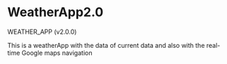 # WeatherApp2.0


WEATHER_APP (v2.0.0)

This is a weatherApp with the data of current data and also with the real-time Google maps navigation
